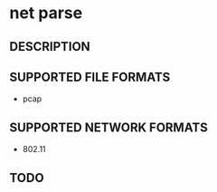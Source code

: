 # net parse

## DESCRIPTION

## SUPPORTED FILE FORMATS
- pcap

## SUPPORTED NETWORK FORMATS
- 802.11

## TODO
